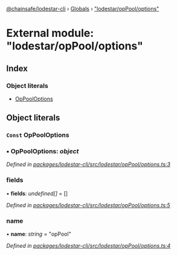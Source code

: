 [@chainsafe/lodestar-cli](../README.md) › [Globals](../globals.md) › ["lodestar/opPool/options"](_lodestar_oppool_options_.md)

# External module: "lodestar/opPool/options"

## Index

### Object literals

* [OpPoolOptions](_lodestar_oppool_options_.md#const-oppooloptions)

## Object literals

### `Const` OpPoolOptions

### ▪ **OpPoolOptions**: *object*

*Defined in [packages/lodestar-cli/src/lodestar/opPool/options.ts:3](https://github.com/ChainSafe/lodestar/blob/0e426d2/packages/lodestar-cli/src/lodestar/opPool/options.ts#L3)*

###  fields

• **fields**: *undefined[]* = []

*Defined in [packages/lodestar-cli/src/lodestar/opPool/options.ts:5](https://github.com/ChainSafe/lodestar/blob/0e426d2/packages/lodestar-cli/src/lodestar/opPool/options.ts#L5)*

###  name

• **name**: *string* = "opPool"

*Defined in [packages/lodestar-cli/src/lodestar/opPool/options.ts:4](https://github.com/ChainSafe/lodestar/blob/0e426d2/packages/lodestar-cli/src/lodestar/opPool/options.ts#L4)*
